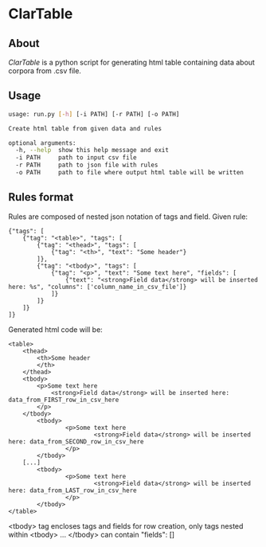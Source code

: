 ClarTable
=========
About
-----
*ClarTable* is a python script for generating html table containing data about corpora from .csv file.


## Usage
```bash
usage: run.py [-h] [-i PATH] [-r PATH] [-o PATH]

Create html table from given data and rules

optional arguments:
  -h, --help  show this help message and exit
  -i PATH     path to input csv file
  -r PATH     path to json file with rules
  -o PATH     path to file where output html table will be written
```

## Rules format
Rules are composed of nested json notation of tags and field. 
Given rule:
```
{"tags": [
	{"tag": "<table>", "tags": [
		{"tag": "<thead>", "tags": [
			{"tag": "<th>", "text": "Some header"}	
		]},
		{"tag": "<tbody>", "tags": [
			{"tag": "<p>", "text": "Some text here", "fields": [
				{"text": "<strong>Field data</strong> will be inserted here: %s", "columns": ['column_name_in_csv_file']}
			]}
		]}
	]}
]}
```

Generated html code will be:
```
<table>
	<thead>
		<th>Some header
		</th>
	</thead>
	<tbody>
		<p>Some text here
			<strong>Field data</strong> will be inserted here: data_from_FIRST_row_in_csv_here
		</p>
	</tbody>
        <tbody>
                <p>Some text here
                        <strong>Field data</strong> will be inserted here: data_from_SECOND_row_in_csv_here
                </p>
        </tbody>
	[...]
        <tbody>
                <p>Some text here
                        <strong>Field data</strong> will be inserted here: data_from_LAST_row_in_csv_here
                </p>
        </tbody>
</table>

```

\<tbody\> tag encloses tags and fields for row creation, only tags nested within \<tbody\> ... \</tbody\> can contain "fields": []

	
